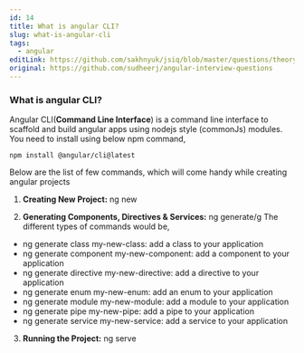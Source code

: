 ```yaml
---
id: 14
title: What is angular CLI?
slug: what-is-angular-cli
tags:
  - angular
editLink: https://github.com/sakhnyuk/jsiq/blob/master/questions/theory/angular/14.md
original: https://github.com/sudheerj/angular-interview-questions
---
```


### What is angular CLI?

Angular CLI(**Command Line Interface**) is a command line interface to scaffold and build angular apps using nodejs style (commonJs) modules. You need to install using below npm command,

```
npm install @angular/cli@latest
```

Below are the list of few commands, which will come handy while creating angular projects

1. **Creating New Project:** ng new <project-name>

2. **Generating Components, Directives & Services:** ng generate/g <feature-name> The different types of commands would be,

- ng generate class my-new-class: add a class to your application
- ng generate component my-new-component: add a component to your application
- ng generate directive my-new-directive: add a directive to your application
- ng generate enum my-new-enum: add an enum to your application
- ng generate module my-new-module: add a module to your application
- ng generate pipe my-new-pipe: add a pipe to your application
- ng generate service my-new-service: add a service to your application

3. **Running the Project:** ng serve